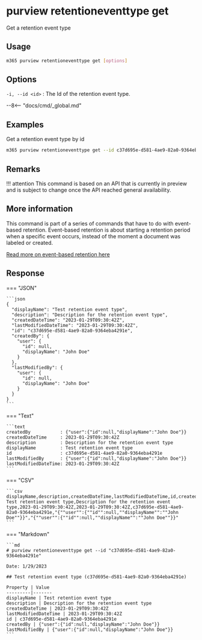 # purview retentioneventtype get

Get a retention event type

## Usage

```sh
m365 purview retentioneventtype get [options]
```

## Options

`-i, --id <id>`
: The Id of the retention event type.

--8<-- "docs/cmd/_global.md"

## Examples

Get a retention event type by id

```sh
m365 purview retentioneventtype get --id c37d695e-d581-4ae9-82a0-9364eba4291e
```

## Remarks

!!! attention
    This command is based on an API that is currently in preview and is subject to change once the API reached general availability.

## More information

This command is part of a series of commands that have to do with event-based retention. Event-based retention is about starting a retention period when a specific event occurs, instead of the moment a document was labeled or created.

[Read more on event-based retention here](https://learn.microsoft.com/en-us/microsoft-365/compliance/event-driven-retention?view=o365-worldwide)

## Response

=== "JSON"

    ```json
    {
      "displayName": "Test retention event type",
      "description": "Description for the retention event type",
      "createdDateTime": "2023-01-29T09:30:42Z",
      "lastModifiedDateTime": "2023-01-29T09:30:42Z",
      "id": "c37d695e-d581-4ae9-82a0-9364eba4291e",
      "createdBy": {
        "user": {
          "id": null,
          "displayName": "John Doe"
        }
      },
      "lastModifiedBy": {
        "user": {
          "id": null,
          "displayName": "John Doe"
        }
      }
    }
    ```

=== "Text"

    ```text
    createdBy           : {"user":{"id":null,"displayName":"John Doe"}}
    createdDateTime     : 2023-01-29T09:30:42Z
    description         : Description for the retention event type
    displayName         : Test retention event type
    id                  : c37d695e-d581-4ae9-82a0-9364eba4291e
    lastModifiedBy      : {"user":{"id":null,"displayName":"John Doe"}}
    lastModifiedDateTime: 2023-01-29T09:30:42Z
    ```

=== "CSV"

    ```csv
    displayName,description,createdDateTime,lastModifiedDateTime,id,createdBy,lastModifiedBy
    Test retention event type,Description for the retention event type,2023-01-29T09:30:42Z,2023-01-29T09:30:42Z,c37d695e-d581-4ae9-82a0-9364eba4291e,"{""user"":{""id"":null,""displayName"":""John Doe""}}","{""user"":{""id"":null,""displayName"":""John Doe""}}"
    ```

=== "Markdown"

    ```md
    # purview retentioneventtype get --id "c37d695e-d581-4ae9-82a0-9364eba4291e"

    Date: 1/29/2023

    ## Test retention event type (c37d695e-d581-4ae9-82a0-9364eba4291e)

    Property | Value
    ---------|-------
    displayName | Test retention event type
    description | Description for the retention event type
    createdDateTime | 2023-01-29T09:30:42Z
    lastModifiedDateTime | 2023-01-29T09:30:42Z
    id | c37d695e-d581-4ae9-82a0-9364eba4291e
    createdBy | {"user":{"id":null,"displayName":"John Doe"}}
    lastModifiedBy | {"user":{"id":null,"displayName":"John Doe"}}
    ```
